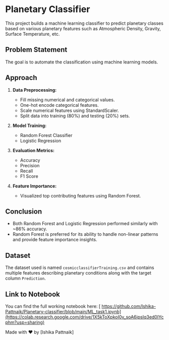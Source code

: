 # Planetary Classifier

This project builds a machine learning classifier to predict planetary classes based on various planetary features such as Atmospheric Density, Gravity, Surface Temperature, etc.


## Problem Statement
The goal is to automate the classification using machine learning models.



## Approach

1. **Data Preprocessing:**  
    - Fill missing numerical and categorical values.  
    - One-hot encode categorical features.  
    - Scale numerical features using StandardScaler.  
    - Split data into training (80%) and testing (20%) sets.

2. **Model Training:**  
    - Random Forest Classifier  
    - Logistic Regression  

3. **Evaluation Metrics:**  
    - Accuracy  
    - Precision  
    - Recall  
    - F1 Score  

4. **Feature Importance:**  
    - Visualized top contributing features using Random Forest.


##  Conclusion

- Both Random Forest and Logistic Regression performed similarly with ~86% accuracy.  
- Random Forest is preferred for its ability to handle non-linear patterns and provide feature importance insights.


## Dataset

The dataset used is named `cosmicclassifierTraining.csv` and contains multiple features describing planetary conditions along with the target column `Prediction`.


## Link to Notebook

You can find the full working notebook here:  [
https://github.com/Ishika-Pattnaik/Planetary-classifier/blob/main/ML_task1.ipynb](https://colab.research.google.com/drive/1X5kToXpkoI0v_soA6ipsIq3ed0IYcphm?usp=sharing)


Made with ❤️ by [Ishika Pattnaik]

